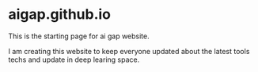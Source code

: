 aigap.github.io
=====================

This is the starting page for ai gap website.

I am creating this website to keep everyone updated about the latest tools techs and update in deep learing space.
